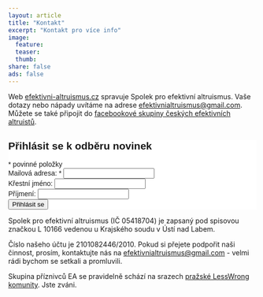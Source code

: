 ```yaml
---
layout: article
title: "Kontakt"
excerpt: "Kontakt pro více info"
image:
  feature:
  teaser:
  thumb:
share: false
ads: false
---
```


Web [efektivni-altruismus.cz](http://www.efektivni-altruismus.cz) spravuje
Spolek pro efektivní altruismus. Vaše dotazy nebo nápady uvítáme na adrese
[efektivnialtruismus@gmail.com](mailto:efektivnialtruismus@gmail.com).
Můžete se také připojit do [facebookové skupiny českých efektivních
altruistů](https://www.facebook.com/groups/efektivnialtruismuscz).

<!-- Begin MailChimp Signup Form -->
<link href="//cdn-images.mailchimp.com/embedcode/classic-10_7.css" rel="stylesheet" type="text/css">
<style type="text/css">
	#mc_embed_signup{background:#fff; clear:left; font:14px Helvetica,Arial,sans-serif; }
	/* Add your own MailChimp form style overrides in your site stylesheet or in this style block.
	   We recommend moving this block and the preceding CSS link to the HEAD of your HTML file. */
</style>
<div id="mc_embed_signup">
<form action="//efektivni-altruismus.us14.list-manage.com/subscribe/post?u=15335b0eeb05fa20bca2bde01&amp;id=a35ca5bc77" method="post" id="mc-embedded-subscribe-form" name="mc-embedded-subscribe-form" class="validate" target="_blank" novalidate>
    <div id="mc_embed_signup_scroll">
	<h2>Přihlásit se k odběru novinek</h2>
<div class="indicates-required"><span class="asterisk">*</span> povinné položky</div>
<div class="mc-field-group">
	<label for="mce-EMAIL">Mailová adresa: <span class="asterisk">*</span>
</label>
	<input type="email" value="" name="EMAIL" class="required email" id="mce-EMAIL">
</div>
<div class="mc-field-group">
	<label for="mce-FNAME">Křestní jméno:</label>
	<input type="text" value="" name="FNAME" class="" id="mce-FNAME">
</div>
<div class="mc-field-group">
	<label for="mce-LNAME">Příjmení:</label>
	<input type="text" value="" name="LNAME" class="" id="mce-LNAME">
</div>
	<div id="mce-responses" class="clear">
		<div class="response" id="mce-error-response" style="display:none"></div>
		<div class="response" id="mce-success-response" style="display:none"></div>
	</div>    <!-- real people should not fill this in and expect good things - do not remove this or risk form bot signups-->
    <div style="position: absolute; left: -5000px;" aria-hidden="true"><input type="text" name="b_15335b0eeb05fa20bca2bde01_a35ca5bc77" tabindex="-1" value=""></div>
    <div class="clear"><input type="submit" value="Přihlásit se" name="subscribe" id="mc-embedded-subscribe" class="button"></div>
    </div>
</form>
</div>

<!--End mc_embed_signup-->

Spolek pro efektivní altruismus (IČ 05418704) je zapsaný pod spisovou značkou
L 10166 vedenou u Krajského soudu v Ústí nad Labem.

Číslo našeho účtu je 2101082446/2010. Pokud si přejete podpořit naši činnost,
prosím, kontaktujte nás na [efektivnialtruismus@gmail.com](mailto:efektivnialtruismus@gmail.com) -
velmi rádi bychom se setkali a promluvili.

Skupina příznivců EA se pravidelně schází na srazech [pražské LessWrong
komunity](http://lesswrong.cz/). Jste zváni.
